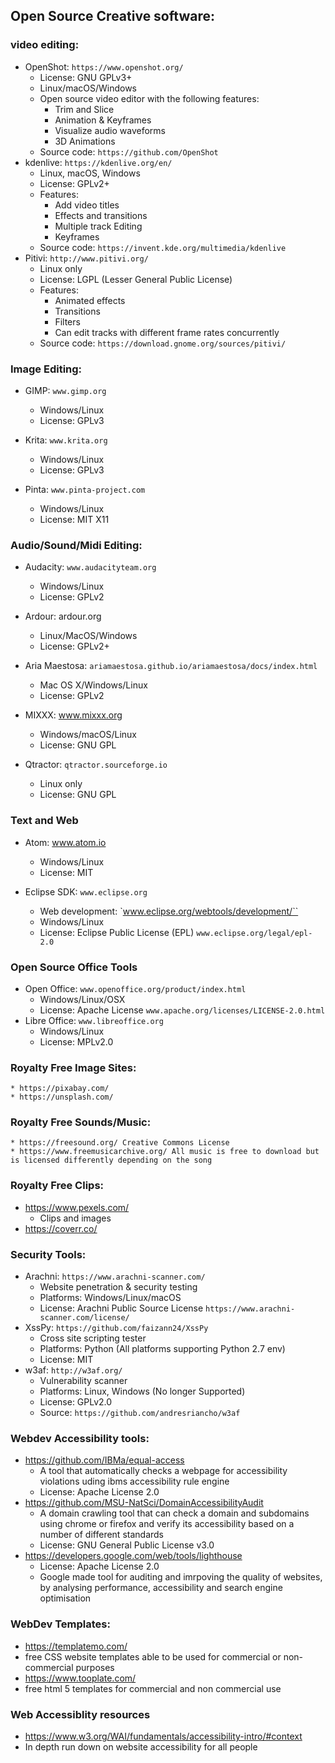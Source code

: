 ## Open Source Creative software:

### video editing:

* OpenShot: `https://www.openshot.org/`
  * License: GNU GPLv3+
  * Linux/macOS/Windows
  * Open source video editor with the following features:
    * Trim and Slice
    * Animation & Keyframes
    * Visualize audio waveforms
    * 3D Animations
  * Source code: `https://github.com/OpenShot`  
* kdenlive: `https://kdenlive.org/en/`
  * Linux, macOS, Windows
  * License: GPLv2+
  * Features:
    * Add video titles
    * Effects and transitions
    * Multiple track Editing
    * Keyframes
  * Source code: `https://invent.kde.org/multimedia/kdenlive`
* Pitivi: `http://www.pitivi.org/`
  * Linux only
  * License: LGPL (Lesser General Public License)
  * Features:
    * Animated effects
    * Transitions
    * Filters
    * Can edit tracks with different frame rates concurrently
  * Source code: `https://download.gnome.org/sources/pitivi/`

### Image Editing:

* GIMP: `www.gimp.org`
  * Windows/Linux
  * License: GPLv3
* Krita: `www.krita.org`
  * Windows/Linux
  * License: GPLv3

* Pinta: `www.pinta-project.com`
  * Windows/Linux
  * License: MIT X11

### Audio/Sound/Midi Editing:

* Audacity: `www.audacityteam.org`
  * Windows/Linux
  * License: GPLv2

* Ardour: ardour.org
  * Linux/MacOS/Windows
  * License: GPLv2+

* Aria Maestosa: `ariamaestosa.github.io/ariamaestosa/docs/index.html`
  * Mac OS X/Windows/Linux
  * License: GPLv2

* MIXXX: www.mixxx.org
  * Windows/macOS/Linux
  * License: GNU GPL

* Qtractor: `qtractor.sourceforge.io`
  * Linux only
  * License: GNU GPL

### Text and Web
* Atom: www.atom.io
  * Windows/Linux
  * License: MIT
* Eclipse SDK: `www.eclipse.org`

  * Web development: `www.eclipse.org/webtools/development/``
  * Windows/Linux
  * License: Eclipse Public License (EPL) `www.eclipse.org/legal/epl-2.0`

### Open Source Office Tools

* Open Office: `www.openoffice.org/product/index.html`
  * Windows/Linux/OSX
  * License: Apache License `www.apache.org/licenses/LICENSE-2.0.html`
* Libre Office: `www.libreoffice.org`
  * Windows/Linux
  * License: MPLv2.0

### Royalty Free Image Sites:
	* https://pixabay.com/
	* https://unsplash.com/

### Royalty Free Sounds/Music:
	* https://freesound.org/ Creative Commons License
	* https://www.freemusicarchive.org/ All music is free to download but is licensed differently depending on the song

### Royalty Free Clips:
* https://www.pexels.com/
   * Clips and images
* https://coverr.co/

### Security Tools:
* Arachni: `https://www.arachni-scanner.com/`
  * Website penetration & security testing
  * Platforms: Windows/Linux/macOS
  * License: Arachni Public Source License `https://www.arachni-scanner.com/license/`
* XssPy: `https://github.com/faizann24/XssPy`
  * Cross site scripting tester
  * Platforms: Python (All platforms supporting Python 2.7 env)
  * License: MIT
* w3af: `http://w3af.org/`
  * Vulnerability scanner
  * Platforms: Linux, Windows (No longer Supported)
  * License: GPLv2.0
  * Source: `https://github.com/andresriancho/w3af`

### Webdev Accessibility tools:
* https://github.com/IBMa/equal-access
   * A tool that automatically checks a webpage for accessibility violations uding ibms accessibility rule engine
   * License: Apache License 2.0
* https://github.com/MSU-NatSci/DomainAccessibilityAudit
   * A domain crawling tool that can check a domain and subdomains using chrome or firefox and verify its accessibility based on a number of different standards
   * License: GNU General Public License v3.0
* https://developers.google.com/web/tools/lighthouse
   * License: Apache License 2.0
   * Google made tool for auditing and imrpoving the quality of websites, by analysing performance, accessibility and search engine optimisation

### WebDev Templates:
  * https://templatemo.com/
   * free CSS website templates able to be used for commercial or non-commercial purposes
  * https://www.tooplate.com/
   * free html 5 templates  for commercial and non commercial use

### Web Accessiblity resources
  * https://www.w3.org/WAI/fundamentals/accessibility-intro/#context
   * In depth run down on website accessibility for all people
